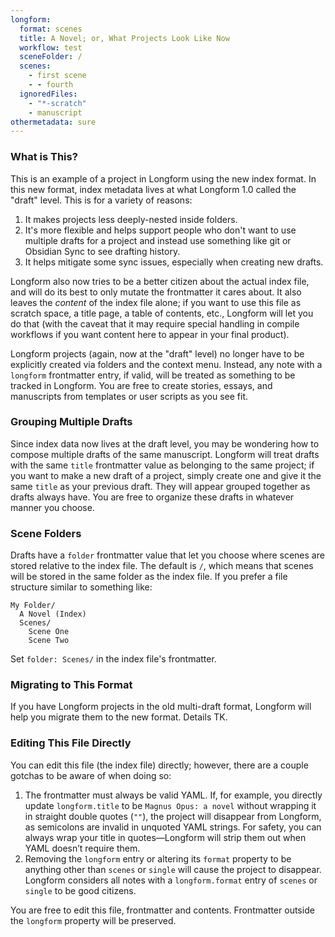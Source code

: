 ```yaml
---
longform:
  format: scenes
  title: A Novel; or, What Projects Look Like Now
  workflow: test
  sceneFolder: /
  scenes:
    - first scene
    - - fourth
  ignoredFiles:
    - "*-scratch"
    - manuscript
othermetadata: sure
---
```


### What is This?

This is an example of a project in Longform using the new index format. In this new format, index metadata lives at what Longform 1.0 called the "draft" level. This is for a variety of reasons:

1. It makes projects less deeply-nested inside folders.
2. It's more flexible and helps support people who don't want to use multiple drafts for a project and instead use something like git or Obsidian Sync to see drafting history.
3. It helps mitigate some sync issues, especially when creating new drafts.

Longform also now tries to be a better citizen about the actual index file, and will do its best to only mutate the frontmatter it cares about. It also leaves the _content_ of the index file alone; if you want to use this file as scratch space, a title page, a table of contents, etc., Longform will let you do that (with the caveat that it may require special handling in compile workflows if you want content here to appear in your final product).

Longform projects (again, now at the "draft" level) no longer have to be explicitly created via folders and the context menu. Instead, any note with a `longform` frontmatter entry, if valid, will be treated as something to be tracked in Longform. You are free to create stories, essays, and manuscripts from templates or user scripts as you see fit.

### Grouping Multiple Drafts

Since index data now lives at the draft level, you may be wondering how to compose multiple drafts of the same manuscript. Longform will treat drafts with the same `title` frontmatter value as belonging to the same project; if you want to make a new draft of a project, simply create one and give it the same `title` as your previous draft. They will appear grouped together as drafts always have. You are free to organize these drafts in whatever manner you choose.

### Scene Folders

Drafts have a `folder` frontmatter value that let you choose where scenes are stored relative to the index file. The default is `/`, which means that scenes will be stored in the same folder as the index file. If you prefer a file structure similar to something like:

```
My Folder/
  A Novel (Index)
  Scenes/
    Scene One
    Scene Two
```

Set `folder: Scenes/` in the index file's frontmatter.

### Migrating to This Format

If you have Longform projects in the old multi-draft format, Longform will help you migrate them to the new format. Details TK.

### Editing This File Directly

You can edit this file (the index file) directly; however, there are a couple gotchas to be aware of when doing so:

1. The frontmatter must always be valid YAML. If, for example, you directly update `longform.title` to be `Magnus Opus: a novel` without wrapping it in straight double quotes (`""`), the project will disappear from Longform, as semicolons are invalid in unquoted YAML strings. For safety, you can always wrap your title in quotes—Longform will strip them out when YAML doesn’t require them.
2. Removing the `longform` entry or altering its `format` property to be anything other than `scenes` or `single` will cause the project to disappear. Longform considers all notes with a `longform.format` entry of `scenes` or `single` to be good citizens.

You are free to edit this file, frontmatter and contents. Frontmatter outside the `longform` property will be preserved.
